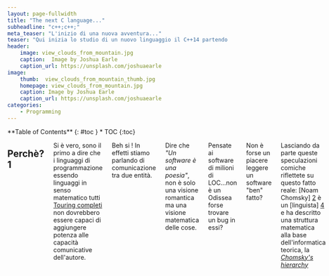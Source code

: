 ```yaml
---
layout: page-fullwidth
title: "The next C language..."
subheadline: "c++;c++;"
meta_teaser: "L'inizio di una nuova avventura..."
teaser: "Qui inizia lo studio di un nuovo linguaggio il C++14 partendo dal C++ "
header: 
    image: view_clouds_from_mountain.jpg
    caption:  Image by Joshua Earle
    caption_url: https://unsplash.com/joshuaearle
image:
    thumb:  view_clouds_from_mountain_thumb.jpg
    homepage: view_clouds_from_mountain.jpg
    caption: Image by Joshua Earle
    caption_url: https://unsplash.com/joshuaearle
categories:
    - Programming
---
```


<div class="row">
<div class="medium-4 medium-push-8 columns" markdown="1">
<div class="panel radius" markdown="1">
**Table of Contents**
{: #toc }
*  TOC
{:toc}
</div>
</div><!-- /.medium-4.columns -->

<div class="medium-8 medium-pull-4 columns" markdown="1">

##  Perchè?1
Si è vero, sono il primo a dire che i linguaggi di programmazione essendo linguaggi in senso matematico tutti [Touring completi][8] non dovrebbero essere capaci di aggiungere potenza alle capacità comunicative dell'autore.

Beh si ! 
In effetti stiamo parlando di comunicazione tra due entità.

Dire che <i>"Un software è una poesia"</i>, non è solo una visione romantica ma una visione matematica delle cose.

Pensate ai software di milioni di LOC...non è un Odissea forse trovare un bug in essi?

Non è forse un piacere leggere un software "ben" fatto?

Lasciando da parte queste speculazioni comiche riflettete su questo fatto reale:
[Noam Chomsky] [2] è un [linguista] [4] e ha descritto una struttura matematica alla base dell'informatica teorica, la [<em>Chomsky's hierarchy</em>][3]

Questa gerarchia può essere utile per quantificare se un linguaggio sia più potente di un'altro, ma in realtà dopo un'pò di esperienza si nota che i linguaggi iniziano un'pò tutti a copiarsi e non esiste la <em>silver bullet</em>.
Pensate alla potenza della [programmazione logica e del prolog] [10] , quando è risultata utile alla comunità, cosa è stato fatto? Si è cercato di inglobarla sviluppando una serie di librerie e interfacce in Java per usarla[5] [6] e la stessa cosa in C++ [9].

Risulta utile accedere ad una console del linguaggio (vedi Javascript e console web browser) ? allora Java 9 integrerà una shell REPL.


> "Si attacca con la forza frontale, ma si vince con quelle laterali."
<cite> Sun Tzu (The art of war)

## Primo statement (Auto)

<pre>
	auto sum = 0.; // sum è un double
	auto n = 10; //  n è un int
	auto c = "hello this is a right place"; // c è un const char *
</pre>

Il codice è autoesplicativo.

Il compilatore definisce il tipo delle variabili al tempo di compilazione ma facciamoci un'pò di domande.

<pre>
auto d = c + n; // Questa è facile.... const char * 
</pre>

Perchè un indirizzo più un qualcosa <code>int</code>che può essere castato ad "indirizzo" è un indirizzo.

<pre>
auto e = c + sum; 
// Errore	C2111	'+': l'addizione di puntatori richiede un operando integrale	
</pre>

L'operatore <code>auto</code> risulterà molto utile quando si utilizzano strutture più complesse per identificare automaticamente il tipo, permettendo di risparmiare tempo.

Ma attenzione che l'insidia è dietro l'angolo, come si è visto con la somma di <code>const char</code> e <code>int</code> il compilatore accetta lo statement perchè la sua semantica lo prevede, sta a Voi farne buon uso.

<pre>
+		c	0x00e88e30 "hello world this is a right place"	const char *
+		d	0x00e88e3a "d this is a right place"	const char *
</pre>

Altra domanda, si può usare tale operatore con le funzioni? 

<pre>
auto fattoriale(int k) {
	if (k &lt;= 1) {
		return 1;
	} else {
		return fattoriale(k - 1)*k;		
	}
}
....
main.cpp:16:22: error: 'fattoriale' function uses 'auto' type specifier without trailing return type
 auto fattoriale(int k) {
                      ^
main.cpp:16:22: note: deduced return type only available with -std=c++14 or -std=gnu++14
</pre>

Nel C++11 no, tale funzionalità è stata inserita nel C++14 ma con un comportamento che dipende dall'implementazione del codice.
In questa implementazione, si riesce ad inferire il tipo e non si sollevano problemi, ma basta cambiare l'ordine del if then else per avere problemi perchè il compilatore non riesce a dedurre il tipo della funzione.

<pre>
auto fattoriale(int k) {
	if (k > 1) {
		return k*fattoriale(k - 1);
	} else {
		return 1;
	}
}
...
main.cpp: In function 'auto fattoriale(int)':
main.cpp:18:12: error: use of 'auto fattoriale(int)' before deduction of 'auto'
   return k*fattoriale(k - 1);     
</pre>


> <span class="teaser">Da un grande potere derivano grandi responsabilità</span>
<cite>Spiderman</cite>

La tipizzazione è un affare serio, da grande robustezza al linguaggio ma da anche svantaggi.

L'operatore <code>auto</code> ci permette di rimanere in un limbo, risparmiando tempo perchè non dobbiamo ogni volta definire il tipo.
Ma da altra parte se la deduzione del tipo deriva dal software si rischia di cadere in errori.


## Tipo null 

Finalmente hanno dato a <code>null</code> un tipo.
A che serve secondo voi ?

<pre>
void foo(int k){
	std::cerr << "Eseguita foo(int)" << std::endl;	
}
void foo(char *) {
	std::cerr << "Eseguita foo(char*)" << std::endl;
}

int main()
{	
	foo(0);
	foo(NULL);
    return 0;
}
</pre>

Che vi aspettate come output ?

Se state utilizzando Visual Studio C++ 2015, otterrete:
<pre>
Eseguita foo(int)
Eseguita foo(int)
</pre>

Se state utilizzando una vecchia versione di g++ (ie.: gcc 4.1.2)

Vi buscate un semplice warning
<pre>
main.cpp: In function ‘int main()’:
main.cpp:14: warning: passing NULL to non-pointer argument 1 of ‘void foo(int)’
</pre>

Se invece usate un g++ più avanzato (gcc  5.2.0 ) vi dà degli errori di compilazione.
<pre>
main.cpp: In function 'int main()':
main.cpp:26:10: error: call of overloaded 'foo(NULL)' is ambiguous
  foo(NULL);
          ^
main.cpp:16:6: note: candidate: void foo(int)
 void foo(int k){
      ^
main.cpp:19:6: note: candidate: void foo(char*)
 void foo(char *) {
      ^
</pre>

Nel C++11 è stato aggiunto il valore <code>nullptr</code>.
Se chiamiamo foo() passando come argomento <code>nullptr</code> il comportamento cambia e abbiamo un errore a tempo di compilazione.

<pre>
Eseguita foo(int)
Eseguita foo(char*)
</pre>

[Watching under-the-hood] [12] scopriamo che il letterale <code>nullptr</code> è implementato tramite il tipo <code>std::nullptr_t</code> .

Rimane ancora valido l'uso di <code>NULL</code> per retro-compatibilità, ma se volete divertirvi potete ridefinire la macro <code>NULL</code> e vedere l'effetto che fà al vostro software.

<pre>
#define NULL nullptr
</pre>

## Prossime puntate 

Da questa prima tappa abbiamo confermato quello che già avevamo scoperto in gioventù.
La semantica di un linguaggio è delicata e sottile, per esempio si racconta questo aneddoto.

L'autore, scrisse in gioventù un software di tante linee di codice in <b>Fortran 95</b>.
Compilando, con la versione 8.0 del compilatore Intel IFC, il codice sorgente si otteneva un eseguibile stabile utilizzato in molte ore di produzione.

Compilandolo con la versione 9.0 del compilatore IFC l'eseguibile risultava inutilizzabile per crash dovuti ad accessi alla memoria non validi (il classico SIGSEGV a.k.a. crash del binario)

Analizzando, si trovò che la linea di codice incriminata era 

if v <> null .and. v(1)> 0  then

volendo indicare:
<b><em>Se il vettore non era nullo e il primo elemento dello stesso era positivo allora ...</em></b>

Sfruttando la [short circuit evaluation][13] per garantire che venga testato il valore di v(1) solo se v<>null .

La trappola è che il Fortran90 ha la short-circuit evaluation ... ma non assicura che l'ordine di valutazione dei termini sia mantenuto ;)


[1]: http://www.chomsky.info/
[2]: https://it.wikipedia.org/wiki/Noam_Chomsky
[3]: https://it.wikipedia.org/wiki/Gerarchia_di_Chomsky
[4]: https://it.wikipedia.org/wiki/Linguistica
[5]: http://www.swi-prolog.org/packages/jpl/
[6]: https://www.gnu.org/software/gnuprologjava/
[7]: http://www.swi-prolog.org/packages/jpl/java_api/
[8]: https://it.wikipedia.org/wiki/Turing_equivalenza
[9]: http://www.swi-prolog.org/pldoc/doc_for?object=section%28%27packages/pl2cpp.html%27%29
[10]: http://homes.di.unimi.it/~logica/logimat/Prolog/Furlan_Lanzarone_PROLOG.pdf
[11]: https://www.clear.rice.edu/mech517/F90_docs/EC_oop_f90.pdf
[12]: http://en.cppreference.com/w/cpp/types/nullptr_t
[13]: https://en.wikipedia.org/wiki/Short-circuit_evaluation

</div><!-- /.medium-8.columns -->
</div><!-- /.row -->


